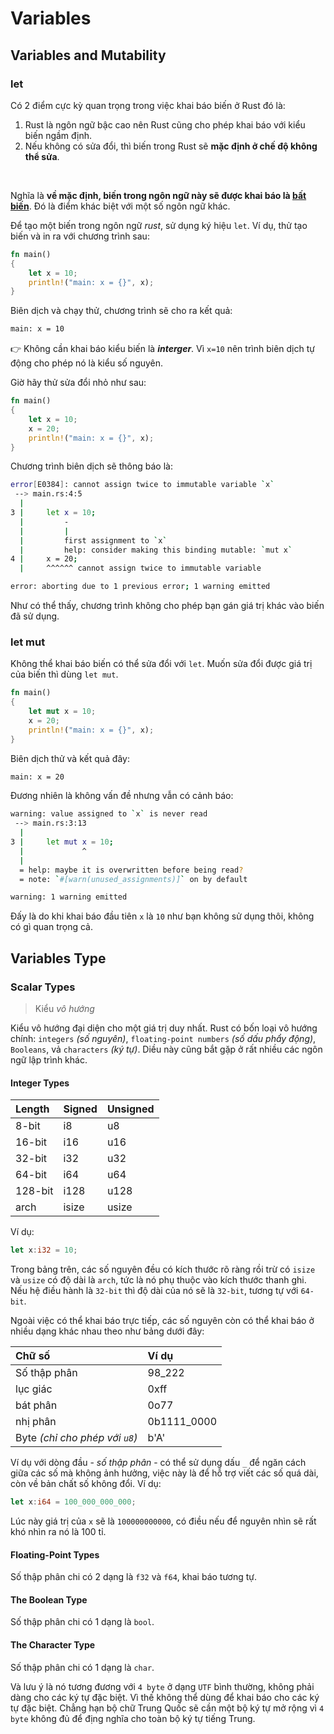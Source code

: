 # Variables

## Variables and Mutability

### let

<div class="note-red">
Có 2 điểm cực kỳ quan trọng trong việc khai báo biến ở Rust đó là:

1. Rust là ngôn ngữ bậc cao nên Rust cũng cho phép khai báo với kiểu biến ngầm định.
1. Nếu không có sửa đổi, thì biến trong Rust sẽ __mặc định ở chế độ không thể sửa__.
</div><br>

Nghĩa là __về mặc định, biến trong ngôn ngữ này sẽ được khai báo là <u>bất biến</u>__. Đó là điểm khác biệt với một số ngôn ngữ khác.

Để tạo một biến trong ngôn ngữ _rust_, sử dụng ký hiệu `let`.
Ví dụ, thử tạo biến và in ra với chương trình sau:
```rust
fn main()
{
    let x = 10;
    println!("main: x = {}", x);
}
```
Biên dịch và chạy thử, chương trình sẽ cho ra kết quả:
```bash
main: x = 10
```
👉 Không cần khai báo kiểu biến là ___interger___. Vì `x=10` nên trình biên dịch tự động cho phép nó là kiểu số nguyên.

Giờ hãy thử sửa đổi nhỏ như sau:

```rust
fn main()
{
    let x = 10;
    x = 20;
    println!("main: x = {}", x);
}
```

Chương trình biên dịch sẽ thông báo là:
```bash
error[E0384]: cannot assign twice to immutable variable `x`
 --> main.rs:4:5
  |
3 |     let x = 10;
  |         -
  |         |
  |         first assignment to `x`
  |         help: consider making this binding mutable: `mut x`
4 |     x = 20;
  |     ^^^^^^ cannot assign twice to immutable variable

error: aborting due to 1 previous error; 1 warning emitted
```
Như có thể thấy, chương trình không cho phép bạn gán giá trị khác vào biến đã sử dụng.

### let mut

Không thể khai báo biến có thể sửa đổi với `let`. Muốn sửa đổi được giá trị của biến thì dùng `let mut`.

```rust
fn main()
{
    let mut x = 10;
    x = 20;
    println!("main: x = {}", x);
}
```
Biên dịch thử và kết quả đây:
```bash
main: x = 20
```
Đương nhiên là không vấn đề nhưng vẫn có cảnh báo:
```bash
warning: value assigned to `x` is never read
 --> main.rs:3:13
  |
3 |     let mut x = 10;
  |             ^
  |
  = help: maybe it is overwritten before being read?
  = note: `#[warn(unused_assignments)]` on by default

warning: 1 warning emitted
```
Đấy là do khi khai báo đầu tiên `x` là `10` như bạn không sử dụng thôi, không có gì quan trọng cả.

## Variables Type

### Scalar Types
> Kiểu _vô hướng_

Kiểu vô hướng đại diện cho một giá trị duy nhất. Rust có bốn loại vô hướng chính: `integers` _(số nguyên)_, `floating-point numbers` _(số dấu phẩy động)_, `Booleans`, vả `characters` _(ký tự)_. Diều này cũng bắt gặp ở rất nhiều các ngôn ngữ lập trình khác.

#### Integer Types

| Length  | Signed |	Unsigned
|:-|:-|:-|
| 8-bit   | i8	  | u8    |
| 16-bit  | i16	  | u16   |
| 32-bit  | i32	  | u32   |
| 64-bit  | i64	  | u64   |
| 128-bit | i128  | u128  |
| arch    | isize | usize |

Ví dụ:

```rust
let x:i32 = 10;
```

Trong bảng trên, các số nguyên đều có kích thước rõ ràng  rồi trừ có `isize` và `usize` có độ dài là `arch`, tức là nó phụ thuộc vào kích thước thanh ghi. Nếu hệ điều hành là `32-bit` thì độ dài của nó sẽ là `32-bit`, tương tự với `64-bit`.

Ngoài việc có thể khai báo trực tiếp, các số nguyên còn có thể khai báo ở nhiều dạng khác nhau theo như bảng dưới đây:

| Chữ số | Ví dụ |
| :------------------------------ | :---------- |
| Số thập phân                    | 98_222      |
| lục giác                        | 0xff        |
| bát phân                        | 0o77        |
| nhị phân                        | 0b1111_0000 |
| Byte _(chỉ cho phép với `u8`)_  | b'A'        |

Ví dụ với dòng đầu - _số thập phân_ - có thể sử dụng dấu `_` để ngăn cách giữa các số mà không ảnh hưởng, việc này là để hỗ trợ viết các số quá dài, còn về bản chất số không đổi. Ví dụ:

```rust
let x:i64 = 100_000_000_000;
```

Lúc này giá trị của `x` sẽ là `100000000000`, có điều nếu để nguyên nhìn sẽ rất khó nhìn ra nó là 100 tỉ.

#### Floating-Point Types

Số thập phân chi có 2 dạng là `f32` và `f64`, khai báo tương tự.

#### The Boolean Type

Số thập phân chi có 1 dạng là `bool`.

#### The Character Type

Số thập phân chi có 1 dạng là `char`.

Và lưu ý là nó tương đương với `4 byte` ở dạng `UTF` bình thường, không phải dàng cho các ký tự đặc biệt. Vì thế không thể dùng để khai báo cho các ký tự đặc biệt. Chẳng hạn bộ chữ Trung Quốc sẽ cần một bộ ký tự mở rộng vì `4 byte` không đủ để địng nghĩa cho toàn bộ ký tự tiếng Trung.
